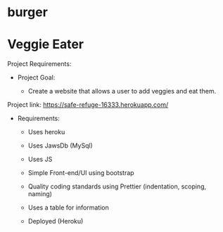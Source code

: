 # burger
# Veggie Eater

Project Requirements:

- Project Goal:

  - Create a website that allows a user to add veggies and eat them. 
  
 Project link: https://safe-refuge-16333.herokuapp.com/

- Requirements:

  - Uses heroku

  - Uses JawsDb (MySql)
  
  - Uses JS

  - Simple Front-end/UI using bootstrap

  - Quality coding standards using Prettier (indentation, scoping, naming)

  - Uses a table for information

  - Deployed (Heroku)
